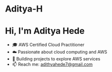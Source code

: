 # Aditya-H
# Hi, I'm Aditya Hede
- 🎓 AWS Certified Cloud Practitioner
- ☁️ Passionate about cloud computing and AWS
- 🚀 Building projects to explore AWS services
- 📫 Reach me: adithyahede7@gmail.com
